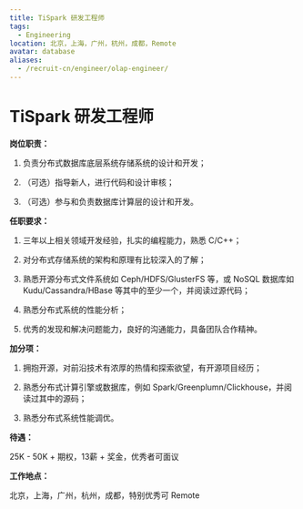 ```yaml
---
title: TiSpark 研发工程师
tags:
  - Engineering
location: 北京，上海，广州，杭州，成都，Remote
avatar: database
aliases:
  - /recruit-cn/engineer/olap-engineer/
---
```


# TiSpark 研发工程师

**岗位职责：**

1. 负责分布式数据库底层系统存储系统的设计和开发；

2. （可选）指导新人，进行代码和设计审核；

3. （可选）参与和负责数据库计算层的设计和开发。

**任职要求：**

1. 三年以上相关领域开发经验，扎实的编程能力，熟悉 C/C++；

2. 对分布式存储系统的架构和原理有比较深入的了解；

3. 熟悉开源分布式文件系统如 Ceph/HDFS/GlusterFS 等，或 NoSQL 数据库如 Kudu/Cassandra/HBase 等其中的至少一个，并阅读过源代码；

4. 熟悉分布式系统的性能分析；

5. 优秀的发现和解决问题能力，良好的沟通能力，具备团队合作精神。

**加分项：**

1. 拥抱开源，对前沿技术有浓厚的热情和探索欲望，有开源项目经历；

2. 熟悉分布式计算引擎或数据库，例如 Spark/Greenplumn/Clickhouse，并阅读过其中的源码；

3. 熟悉分布式系统性能调优。


**待遇：**

25K - 50K + 期权，13薪 + 奖金，优秀者可面议

**工作地点：**

北京，上海，广州，杭州，成都，特别优秀可 Remote
